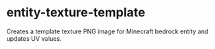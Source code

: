 # entity-texture-template
Creates a template texture PNG image for Minecraft bedrock entity and updates UV values.
